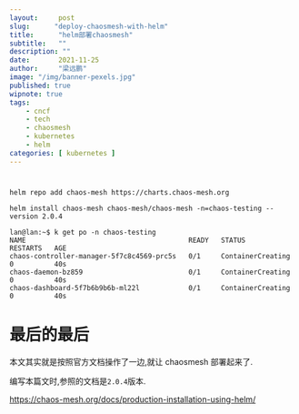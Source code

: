 ```yaml
---
layout:     post 
slug:      "deploy-chaosmesh-with-helm"
title:      "helm部署chaosmesh"
subtitle:   ""
description: ""
date:       2021-11-25
author:     "梁远鹏"
image: "/img/banner-pexels.jpg"
published: true
wipnote: true
tags:
    - cncf 
    - tech
    - chaosmesh
    - kubernetes
    - helm
categories: [ kubernetes ]
---
```


# 

```shell
helm repo add chaos-mesh https://charts.chaos-mesh.org
```

```shell
helm install chaos-mesh chaos-mesh/chaos-mesh -n=chaos-testing --version 2.0.4
``` 

```shell
lan@lan:~$ k get po -n chaos-testing
NAME                                        READY   STATUS              RESTARTS   AGE
chaos-controller-manager-5f7c8c4569-prc5s   0/1     ContainerCreating   0          40s
chaos-daemon-bz859                          0/1     ContainerCreating   0          40s
chaos-dashboard-5f7b6b9b6b-ml22l            0/1     ContainerCreating   0          40s

```

# 最后的最后  

本文其实就是按照官方文档操作了一边,就让 chaosmesh 部署起来了.  

编写本篇文时,参照的文档是`2.0.4`版本.

https://chaos-mesh.org/docs/production-installation-using-helm/


